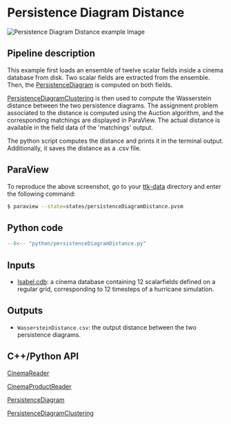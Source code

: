 # Persistence Diagram Distance 

![Persistence Diagram Distance example Image](https://topology-tool-kit.github.io/img/gallery/persistenceDiagramDistance.jpg)

## Pipeline description
This example first loads an ensemble of twelve scalar fields inside a cinema database from disk. Two scalar fields are extracted from the ensemble.
Then, the [PersistenceDiagram](https://topology-tool-kit.github.io/doc/html/classttkPersistenceDiagram.html) is computed on both fields.

[PersistenceDiagramClustering](https://topology-tool-kit.github.io/doc/html/classttkPersistenceDiagramClustering.html) is then used to compute the Wasserstein distance between the two persistence diagrams.
The assignment problem associated to the distance is computed using the Auction algorithm, and the corresponding matchings are displayed in ParaView.
The actual distance is available in the field data of the 'matchings' output.

The python script computes the distance and prints it in the terminal output. Additionally, it saves the distance as a .csv file.

## ParaView
To reproduce the above screenshot, go to your [ttk-data](https://github.com/topology-tool-kit/ttk-data) directory and enter the following command:
``` bash
$ paraview --state=states/persistenceDiagramDistance.pvsm
```

## Python code

``` python  linenums="1"
--8<-- "python/persistenceDiagramDistance.py"
```

## Inputs
- [Isabel.cdb](https://github.com/topology-tool-kit/ttk-data/tree/dev/Isabel.cdb): a cinema database containing 12 scalarfields defined on a regular grid, corresponding to 12 timesteps of a hurricane simulation.

## Outputs
-  `WassersteinDistance.csv`: the output distance between the two persistence diagrams.


## C++/Python API

[CinemaReader](https://topology-tool-kit.github.io/doc/html/classttkCinemaReader.html)

[CinemaProductReader](https://topology-tool-kit.github.io/doc/html/classttkCinemaProductReader.html)

[PersistenceDiagram](https://topology-tool-kit.github.io/doc/html/classttkPersistenceDiagram.html)

[PersistenceDiagramClustering](https://topology-tool-kit.github.io/doc/html/classttkPersistenceDiagramClustering.html)
